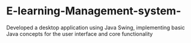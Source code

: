 # E-learning-Management-system-
Developed a desktop application using Java Swing, implementing basic Java concepts for the user interface and core functionality

